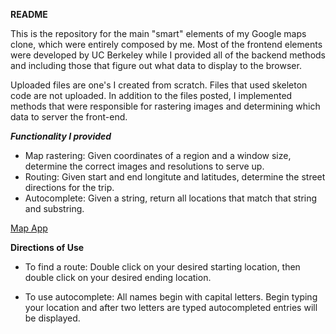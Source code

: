 **README**

This is the repository for the main "smart" elements of my Google maps clone, which were entirely composed by me. Most of the frontend elements were developed by UC Berkeley while I provided all of the backend methods and including those that figure out what data to display to the browser.

Uploaded files are one's I created from scratch. Files that used skeleton code are not uploaded.
In addition to the files posted, I implemented methods that were responsible for rastering images and determining which data to server the front-end.


***Functionality I provided***
 - Map rastering: Given coordinates of a region and a window size, determine the correct images and resolutions to serve up.
 - Routing: Given start and end longitute and latitudes, determine the street directions for the trip. 
 - Autocomplete: Given a string, return all locations that match that string and substring. 
 
 [Map App](https://mapsproj.herokuapp.com) 

 **Directions of Use**
  - To find a route: Double click on your desired starting location, then double click on your desired ending location.
    
  - To use autocomplete: All names begin with capital letters. Begin typing your location and after two letters are typed autocompleted entries will be displayed. 
